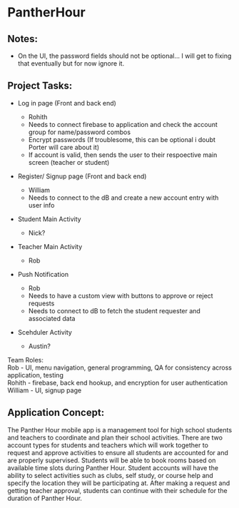 # PantherHour



## Notes:
- On the UI, the password fields should not be optional... I will get to fixing that eventually but for now ignore it.

## Project Tasks:
* Log in page (Front and back end)
    - Rohith
    * Needs to connect firebase to application and check the account group for name/password combos
    * Encrypt passwords (If troublesome, this can be optional i doubt Porter will care about it)
    * If account is valid, then sends the user to their respoective main screen (teacher or student)
* Register/ Signup page (Front and back end)
    - William
    * Needs to connect to the dB and create a new account entry with user info
   
* Student Main Activity
   - Nick?
* Teacher Main Activity
    - Rob
* Push Notification
    - Rob
    * Needs to have a custom view with buttons to approve or reject requests
    * Needs to connect to dB to fetch the student requester and associated data
* Scehduler Activity
   - Austin?

Team Roles: <br>
Rob - UI, menu navigation, general programming, QA for consistency across application, testing<br>
Rohith - firebase, back end hookup, and encryption for user authentication<br>
William - UI, signup page

## Application Concept: <br>
The Panther Hour mobile app is a management tool for high school students and teachers to coordinate and plan their school activities. There are two account types for students and teachers which will work together to request and approve activities to ensure all students are accounted for and are properly supervised. Students will be able to book rooms based on available time slots during Panther Hour. Student accounts will have the ability to select activities such as clubs, self study, or course help and specify the location they will be participating at. After making a request and getting teacher approval, students can continue with their schedule for the duration of Panther Hour.

